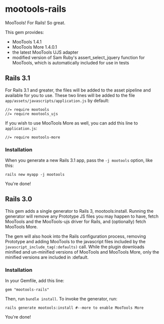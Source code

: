 # mootools-rails

MooTools! For Rails! So great.

This gem provides:

* MooTools 1.4.1
* MooTools More 1.4.0.1
* the latest MooTools UJS adapter
* modified version of Sam Ruby's assert_select_jquery function for MooTools, which is automatically included for use in tests

## Rails 3.1

For Rails 3.1 and greater, the files will be added to the asset pipeline and available for you to use. These two lines will be added to the file `app/assets/javascripts/application.js` by default:

    //= require mootools
    //= require mootools_ujs

If you wish to use MooTools More as well, you can add this line to `application.js`:

    //= require mootools-more

### Installation

When you generate a new Rails 3.1 app, pass the `-j mootools` option, like this:

    rails new myapp -j mootools

You're done!

## Rails 3.0

This gem adds a single generator to Rails 3, mootools:install. Running the generator will remove any Prototype JS files you may happen to have, fetch MooTools and the MooTools-ujs driver for Rails, and (optionally) fetch MooTools More.

The gem will also hook into the Rails configuration process, removing Prototype and adding MooTools to the javascript files included by the `javascript_include_tag(:defaults)` call. While the plugin downloads minified and un-minified versions of MooTools and MooTools More, only the minified versions are included in :default.

### Installation

In your Gemfile, add this line:

    gem "mootools-rails"

Then, run `bundle install`. To invoke the generator, run:

    rails generate mootools:install #--more to enable MooTools More

You're done!
